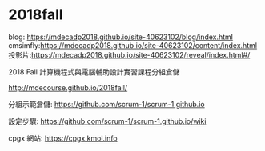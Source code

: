 # 2018fall
blog: https://mdecadp2018.github.io/site-40623102/blog/index.html
cmsimfly:https://mdecadp2018.github.io/site-40623102/content/index.html
投影片:https://mdecadp2018.github.io/site-40623102/reveal/index.html#/

2018 Fall 計算機程式與電腦輔助設計實習課程分組倉儲

http://mdecourse.github.io/2018fall/

分組示範倉儲: https://github.com/scrum-1/scrum-1.github.io

設定步驟: https://github.com/scrum-1/scrum-1.github.io/wiki

cpgx 網站: https://cpgx.kmol.info
